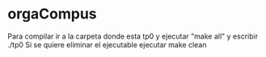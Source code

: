 # orgaCompus
Para compilar ir a la carpeta donde esta tp0 y ejecutar "make all" y escribir ./tp0
Si se quiere eliminar el ejecutable ejecutar make clean